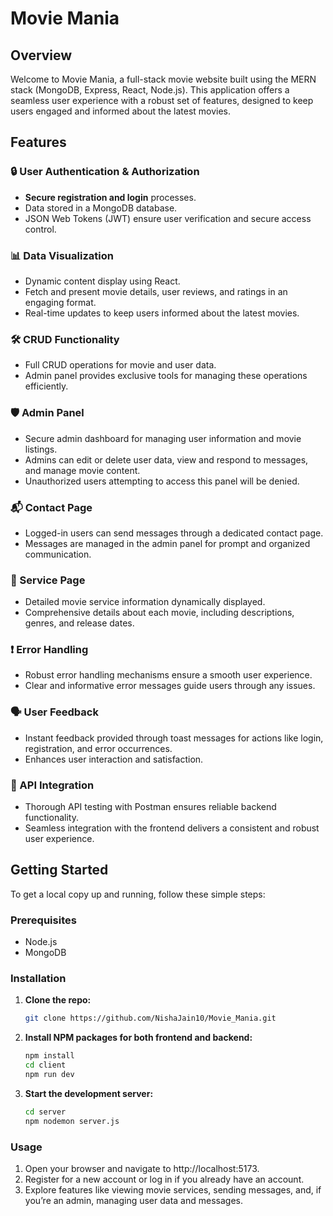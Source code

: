 # Movie Mania

## Overview
Welcome to Movie Mania, a full-stack movie website built using the MERN stack (MongoDB, Express, React, Node.js). This application offers a seamless user experience with a robust set of features, designed to keep users engaged and informed about the latest movies.

## Features

### 🔒 User Authentication & Authorization
- **Secure registration and login** processes.
- Data stored in a MongoDB database.
- JSON Web Tokens (JWT) ensure user verification and secure access control.

### 📊 Data Visualization
- Dynamic content display using React.
- Fetch and present movie details, user reviews, and ratings in an engaging format.
- Real-time updates to keep users informed about the latest movies.

### 🛠️ CRUD Functionality
- Full CRUD operations for movie and user data.
- Admin panel provides exclusive tools for managing these operations efficiently.

### 🛡️ Admin Panel
- Secure admin dashboard for managing user information and movie listings.
- Admins can edit or delete user data, view and respond to messages, and manage movie content.
- Unauthorized users attempting to access this panel will be denied.

### 📬 Contact Page
- Logged-in users can send messages through a dedicated contact page.
- Messages are managed in the admin panel for prompt and organized communication.

### 🎥 Service Page
- Detailed movie service information dynamically displayed.
- Comprehensive details about each movie, including descriptions, genres, and release dates.

### ❗ Error Handling
- Robust error handling mechanisms ensure a smooth user experience.
- Clear and informative error messages guide users through any issues.

### 🗣️ User Feedback
- Instant feedback provided through toast messages for actions like login, registration, and error occurrences.
- Enhances user interaction and satisfaction.

### 🔗 API Integration
- Thorough API testing with Postman ensures reliable backend functionality.
- Seamless integration with the frontend delivers a consistent and robust user experience.

## Getting Started

To get a local copy up and running, follow these simple steps:

### Prerequisites
- Node.js
- MongoDB

### Installation

1. **Clone the repo:**
   ```sh
   git clone https://github.com/NishaJain10/Movie_Mania.git
2. **Install NPM packages for both frontend and backend:**
   ```sh
   npm install
   cd client
   npm run dev
3. **Start the development server:**
   ```sh
   cd server
   npm nodemon server.js

### Usage

1.	Open your browser and navigate to http://localhost:5173.
2.	Register for a new account or log in if you already have an account.
3.	Explore features like viewing movie services, sending messages, and, if you’re an admin, managing user data and messages.


